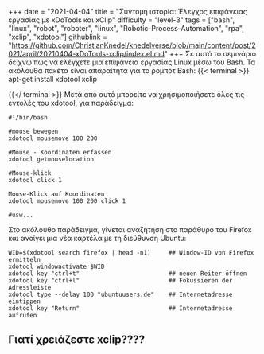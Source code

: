 +++
date = "2021-04-04"
title = "Σύντομη ιστορία: Έλεγχος επιφάνειας εργασίας με xDoTools και xClip"
difficulty = "level-3"
tags = ["bash", "linux", "robot", "roboter", "linux", "Robotic-Process-Automation", "rpa", "xclip", "xdotool"]
githublink = "https://github.com/ChristianKnedel/knedelverse/blob/main/content/post/2021/april/20210404-xDoTools-xclip/index.el.md"
+++
Σε αυτό το σεμινάριο δείχνω πώς να ελέγχετε μια επιφάνεια εργασίας Linux μέσω του Bash. Τα ακόλουθα πακέτα είναι απαραίτητα για το ρομπότ Bash:
{{< terminal >}}
apt-get install xdotool xclip

{{</ terminal >}}
Μετά από αυτό μπορείτε να χρησιμοποιήσετε όλες τις εντολές του xdotool, για παράδειγμα:
```
#!/bin/bash

#mouse bewegen
xdotool mousemove 100 200 

#Mouse - Koordinaten erfassen
xdotool getmouselocation 

#Mouse-klick
xdotool click 1 

Mouse-Klick auf Koordinaten
xdotool mousemove 100 200 click 1 

#usw...

```
Στο ακόλουθο παράδειγμα, γίνεται αναζήτηση στο παράθυρο του Firefox και ανοίγει μια νέα καρτέλα με τη διεύθυνση Ubuntu:
```
WID=$(xdotool search firefox | head -n1)     ## Window-ID von Firefox ermitteln
xdotool windowactivate $WID
xdotool key "ctrl+t"                         ## neuen Reiter öffnen
xdotool key "ctrl+l"                         ## Fokussieren der Adressleiste
xdotool type --delay 100 "ubuntuusers.de"    ## Internetadresse eintippen
xdotool key "Return"                         ## Internetadresse aufrufen 

```

## Γιατί χρειάζεστε xclip????

